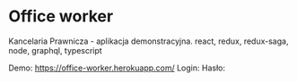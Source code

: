 # Office worker
Kancelaria Prawnicza - aplikacja demonstracyjna.
react, redux, redux-saga, node, graphql, typescript

Demo: https://office-worker.herokuapp.com/
Login:
Hasło: 
